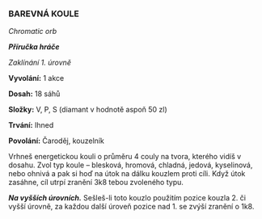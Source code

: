 ### BAREVNÁ KOULE

*Chromatic orb*

***Příručka hráče***

*Zaklínání 1. úrovně*

**Vyvolání:** 1 akce

**Dosah:** 18 sáhů

**Složky:** V, P, S (diamant v hodnotě aspoň 50 zl)

**Trvání:** Ihned

**Povolání:** Čaroděj, kouzelník

Vrhneš energetickou kouli o průměru 4 couly na tvora, kterého vidíš v dosahu. Zvol typ koule – blesková, hromová, chladná, jedová, kyselinová, nebo ohnivá a pak si hoď na útok na dálku kouzlem proti cíli. Když útok zasáhne, cíl utrpí zranění 3k8 tebou zvoleného typu.

***Na vyšších úrovních.*** Sešleš-li toto kouzlo použitím pozice kouzla 2. či vyšší úrovně, za každou další úroveň pozice nad 1. se zvýší zranění o 1k8.
